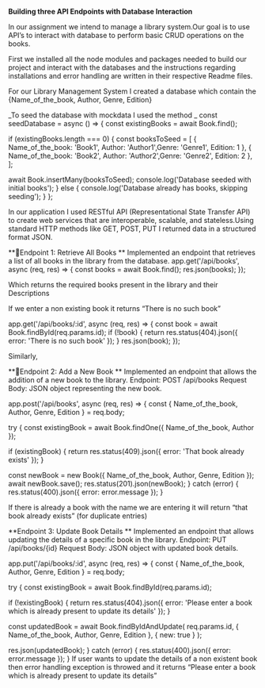 **Building three API Endpoints with Database Interaction**

In our assignment we intend to manage a library system.Our goal is to use API’s to interact with database to perform basic CRUD operations on the books.

First we installed all the node modules and packages needed to build our project and interact with the databases and the instructions regarding installations and error handling are written in their respective Readme files.

For our Library Management System I created a database which contain the {Name_of_the_book, Author, Genre, Edition}

_To seed the database with mockdata I used the method _
const seedDatabase = async () => {
const existingBooks = await Book.find();

if (existingBooks.length === 0) {
const booksToSeed = [
{ Name_of_the_book: 'Book1', Author: 'Author1',Genre: 'Genre1', Edition: 1 },
{ Name_of_the_book: 'Book2', Author: 'Author2',Genre: 'Genre2', Edition: 2 },
];

await Book.insertMany(booksToSeed);
console.log('Database seeded with initial books');
} else {
console.log('Database already has books, skipping seeding');
}
};

In our application I used RESTful API (Representational State Transfer API) to create web services that are interoperable, scalable, and stateless.Using standard HTTP methods like GET, POST, PUT I returned data in a structured format JSON.


**Endpoint 1: Retrieve All Books **
Implemented an endpoint that retrieves a list of all books in the library from the database.
app.get('/api/books', async (req, res) => {
const books = await Book.find();
res.json(books);
});

Which returns the required books present in the library and their Descriptions

If we enter a non existing book it returns “There is no such book”

app.get('/api/books/:id', async (req, res) => {
const book = await Book.findById(req.params.id);
if (!book) {
return res.status(404).json({ error: 'There is no such book' });
}
res.json(book);
});

 Similarly,

**Endpoint 2: Add a New Book **
Implemented an endpoint that allows the addition of a new book to the library. 
Endpoint: POST /api/books 
Request Body: JSON object representing the new book. 

app.post('/api/books', async (req, res) => {
const { Name_of_the_book, Author, Genre, Edition } = req.body;

try {
const existingBook = await Book.findOne({ Name_of_the_book, Author });

if (existingBook) {
return res.status(409).json({ error: 'That book already exists' });
}

const newBook = new Book({ Name_of_the_book, Author, Genre, Edition });
await newBook.save();
res.status(201).json(newBook);
} catch (error) {
res.status(400).json({ error: error.message });
}


If there is already a book with the name we are entering it will return “that book already exists” (for duplicate entries)


**Endpoint 3: Update Book Details **
Implemented an endpoint that allows updating the details of a specific book in the library. 
Endpoint: PUT /api/books/{id} 
Request Body: JSON object with updated book details.

app.put('/api/books/:id', async (req, res) => {
const { Name_of_the_book, Author, Genre, Edition } = req.body;

try {
const existingBook = await Book.findById(req.params.id);

if (!existingBook) {
return res.status(404).json({ error: 'Please enter a book which is already present to update its details' });
}

const updatedBook = await Book.findByIdAndUpdate(
req.params.id,
{ Name_of_the_book, Author, Genre, Edition },
{ new: true }
);

res.json(updatedBook);
} catch (error) {
res.status(400).json({ error: error.message });
}
If user wants to update the details of a non existent book then error handling exception is throwed and it returns “Please enter a book which is already present to update its details”
